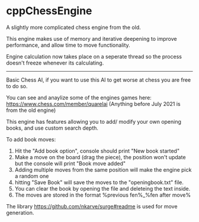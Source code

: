 # cppChessEngine
A slightly more complicated chess engine from the old.

This engine makes use of memory and iterative deepening to improve performance, and allow time to move functionality.

Engine calculation now takes place on a seperate thread so the process doesn't freeze whenever its calculating.

--------------------------------------------------------------------------------------------------------------------------------

Basic Chess AI, if you want to use this AI to get worse at chess you are free to do so.

You can see and anaylize some of the engines games here: https://www.chess.com/member/quarelai (Anything before July 2021 is from the old engine)

This engine has features allowing you to add/ modify your own opening books, and use custom search depth.

To add book moves:

1) Hit the "Add book option", console should print "New book started"
2) Make a move on the board (drag the piece), the position won't update but the console will print "Book move added"
3) Adding multiple moves from the same position will make the engine pick a random one
4) hitting "Save Book" will save the moves to the "openingbook.txt" file.
5) You can clear the book by opening the file and deleteing the text inside.
6) The moves are stored in the format %previous fen%_%fen after move%

The library https://github.com/nkarve/surge#readme is used for move generation.
